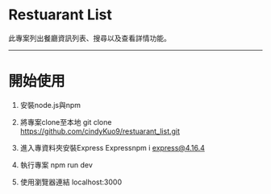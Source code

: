 # Restuarant List
此專案列出餐廳資訊列表、搜尋以及查看詳情功能。


----
# 開始使用

1. 安裝node.js與npm

2. 將專案clone至本地
   git clone https://github.com/cindyKuo9/restuarant_list.git
   
3. 進入專資料夾安裝Express
   Expressnpm i express@4.16.4
   
4. 執行專案
   npm run dev
   
5. 使用瀏覽器連結 localhost:3000
